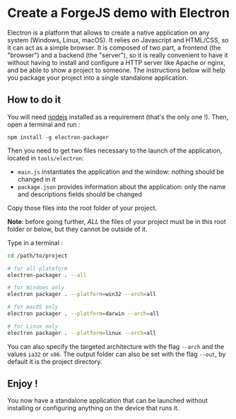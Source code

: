 
# Create a ForgeJS demo with Electron

Electron is a platform that allows to create a native application on any system (Windows, Linux, macOS). It relies on Javascript and HTML/CSS, so it can act as a simple browser. It is composed of two part, a frontend (the "browser") and a backend (the "server"), so it is really convenient to have it without having to install and configure a HTTP server like Apache or nginx, and be able to show a project to someone. The instructions below will help you package your project into a single standalone application.

## How to do it

You will need [nodejs](https://nodejs.org/) installed as a requirement (that's the only one !). Then, open a terminal and run :

````
npm install -g electron-packager
````

Then you need to get two files necessary to the launch of the application, located in `tools/electron`:

+ `main.js` instantiates the application and the window: nothing should be changed in it
+ `package.json` provides information about the application: only the name and descriptions fields should be changed

Copy those files into the root folder of your project.

**Note**: before going further, *ALL* the files of your project must be in this root folder or below, but they cannot be outside of it.

Type in a terminal :

````bash
cd /path/to/project

# for all plateform
electron-packager . --all

# for Windows only
electron packager . --platform=win32 --arch=all

# for macOS only
electron packager . --platform=darwin --arch=all

# for Linux only
electron packager . --platform=linux --arch=all
````

You can also specify the targeted architecture with the flag `--arch` and the values `ia32` or `x86`. The output folder can also be set with the flag `--out`, by default it is the project directory.

## Enjoy !

You now have a standalone application that can be launched without installing or configuring anything on the device that runs it.
